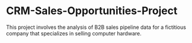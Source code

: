 # CRM-Sales-Opportunities-Project
This project involves the analysis of B2B sales pipeline data for a fictitious company that specializes in selling computer hardware.
